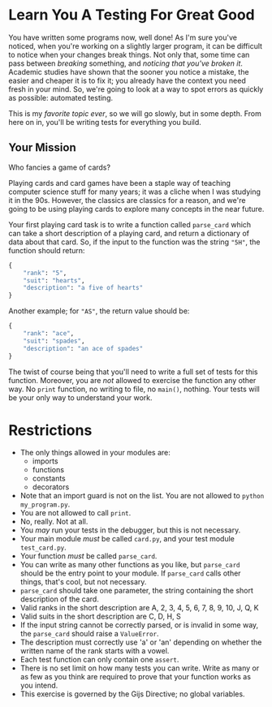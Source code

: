 # Learn You A Testing For Great Good

You have written some programs now, well done! As I'm sure you've noticed, when you're working on a slightly larger program, it can be difficult to notice when your changes break things. Not only that, some time can pass between *breaking* something, and *noticing that you've broken it*. Academic studies have shown that the sooner you notice a mistake, the easier and cheaper it is to fix it; you already have the context you need fresh in your mind. So, we're going to look at a way to spot errors as quickly as possible: automated testing.

This is my *favorite topic ever*, so we will go slowly, but in some depth. From here on in, you'll be writing tests for everything you build.

## Your Mission

Who fancies a game of cards?

Playing cards and card games have been a staple way of teaching computer science stuff for many years; it was a cliche when I was studying it in the 90s. However, the classics are classics for a reason, and we're going to be using playing cards to explore many concepts in the near future.

Your first playing card task is to write a function called `parse_card` which can take a short description of a playing card, and return a dictionary of data about that card. So, if the input to the function was the string `"5H"`, the function should return:
```python
{
    "rank": "5",
    "suit": "hearts",
    "description": "a five of hearts"
}
```

Another example; for `"AS"`, the return value should be:
```python
{
    "rank": "ace",
    "suit": "spades",
    "description": "an ace of spades"
}
```

The twist of course being that you'll need to write a full set of tests for this function. Moreover, you are *not* allowed to exercise the function any other way. No `print` function, no writing to file, no `main()`, nothing. Your tests will be your only way to understand your work.

# Restrictions
* The only things allowed in your modules are:
    * imports
    * functions
    * constants
    * decorators
* Note that an import guard is not on the list. You are not allowed to `python my_program.py`.
* You are not allowed to call `print`.
* No, really. Not at all.
* You *may* run your tests in the debugger, but this is not necessary.
* Your main module *must* be called `card.py`, and your test module `test_card.py`.
* Your function *must* be called `parse_card`.
* You can write as many other functions as you like, but `parse_card` should be the entry point to your module. If `parse_card` calls other things, that's cool, but not necessary.
* `parse_card` should take one parameter, the string containing the short description of the card.
* Valid ranks in the short description are A, 2, 3, 4, 5, 6, 7, 8, 9, 10, J, Q, K
* Valid suits in the short description are C, D, H, S
* If the input string cannot be correctly parsed, or is invalid in some way, the `parse_card` should raise a `ValueError`.
* The description must correctly use 'a' or 'an' depending on whether the written name of the rank starts with a vowel.
* Each test function can only contain one `assert`.
* There is no set limit on how many tests you can write. Write as many or as few as you think are required to prove that your function works as you intend.
* This exercise is governed by the Gijs Directive; no global variables.
